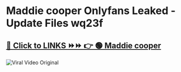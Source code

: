 
 # Maddie cooper Onlyfans Leaked - Update Files wq23f

## <h2><a href="https://clipsfans.com/Maddie_cooper&ref=git">🔗 Click to LINKS ⏩⏩ 👉 🟢 Maddie cooper </a></h2>

<a href="https://clipsfans.com/Maddie_cooper&ref=git" rel="nofollow" data-target="animated-image.originalLink"><img src="https://i.ibb.co.com/xMMVF88/686577567.gif" alt="Viral Video Original" style="max-width: 100%; display: inline-block;" data-target="animated-image.originalImage"></a>

